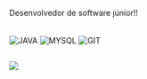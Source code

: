 Desenvolvedor de software júnior!!


<div style="display: inline_block"><br>
 
  <img   align="center"   alt="JAVA"   src="https://img.shields.io/badge/Java-ED8B00?style=for-the-badge&logo=openjdk&logoColor=white" />
  <img   align="center"   alt="MYSQL"  src="https://img.shields.io/badge/MySQL-00000F?style=for-the-badge&logo=mysql&logoColor=white" />
   <img  align="center"   alt="GIT"  src="https://img.shields.io/badge/GIT-E44C30?style=for-the-badge&logo=git&logoColor=white" />
  
 
</div>
  
  ##
 
<div> 

  <a href="https://www.linkedin.com/in/vitoragnaldodasilva" target="_blank"><img src="https://img.shields.io/badge/-LinkedIn-%230077B5?style=for-the-badge&logo=linkedin&logoColor=white" target="_blank"></a> 


  
</div>
